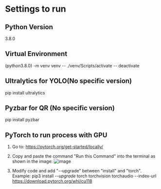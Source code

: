 # Settings to run

## Python Version
3.8.0

## Virtual Environment
(python3.8.0) -m venv venv
-- ./venv/Scripts/activate
-- deactivate

## Ultralytics for YOLO(No specific version)
pip install ultralytics

## Pyzbar for QR (No specific version)

pip install pyzbar

## PyTorch to run process with GPU

1. Go to: https://pytorch.org/get-started/locally/
2. Copy and paste the command "Run this Command" into the terminal as shown in the image:
![image](https://github.com/user-attachments/assets/92b783a1-60bb-40ac-b0a2-e9198e890c52)

3. Modify code and add "--upgrade" between "install" and "torch". <br>
   Example: pip3 install *--upgrade* torch torchvision torchaudio --index-url https://download.pytorch.org/whl/cu118
     
